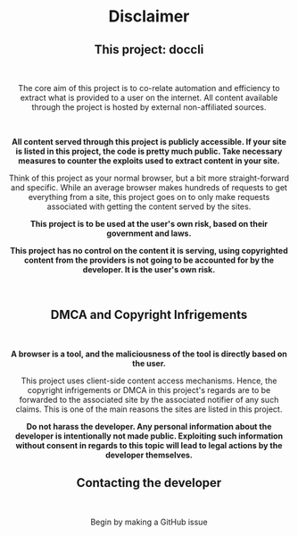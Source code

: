 <h1 align="center">Disclaimer</h1>

<div align="center">

<h2>This project: doccli</h2>

<br>

The core aim of this project is to co-relate automation and efficiency to extract what is provided to a user on the internet. All content available through the project is hosted by external non-affiliated sources. 

<br>

<b>All content served through this project is publicly accessible. If your site is listed in this project, the code is pretty much public. Take necessary measures to counter the exploits used to extract content in your site.</b>

Think of this project as your normal browser, but a bit more straight-forward and specific. While an average browser makes hundreds of requests to get everything from a site, this project goes on to only make requests associated with getting the content served by the sites.

<b>

This project is to be used at the user's own risk, based on their government and laws.

This project has no control on the content it is serving, using copyrighted content from the providers is not going to be accounted for by the developer. It is the user's own risk.

</b>


<br>

<h2>DMCA and Copyright Infrigements</h3>

<br>

<b>

A browser is a tool, and the maliciousness of the tool is directly based on the user.
</b>


This project uses client-side content access mechanisms. Hence, the copyright infrigements or DMCA in this project's regards are to be forwarded to the associated site by the associated notifier of any such claims. This is one of the main reasons the sites are listed in this project.

<b>Do not harass the developer. Any personal information about the developer is intentionally not made public. Exploiting such information without consent in regards to this topic will lead to legal actions by the developer themselves.</b>


<h2>
Contacting the developer
</h3>
<br>

Begin by making a GitHub issue

</div>